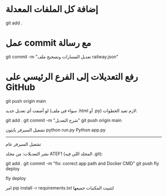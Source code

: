 # إضافة كل الملفات المعدلة
git add .

# عمل commit مع رسالة
git commit -m "تعديل المسارات وتصحيح ملف railway.json"

# رفع التعديلات إلى الفرع الرئيسي على GitHub
git push origin main


لو أضفت أي تعديل جديد (سواء في ملف .html أو .py) لازم تعيد الخطوات:

git add .
git commit -m "شرح التعديل"
git push origin main

تشغيل السيرفر بايثون
python run.py
Python app.py

------------------

تشغيل السيرفر عام


نشر التعديلات:
من مجلد ATEF1 (المجلد اللي فيه .git):

git add .
git commit -m "fix: correct app path and Docker CMD"
git push
fly deploy

fly deploy

امر 
pip install -r requirements.txt
لتثبيت المكتبات جميعها 